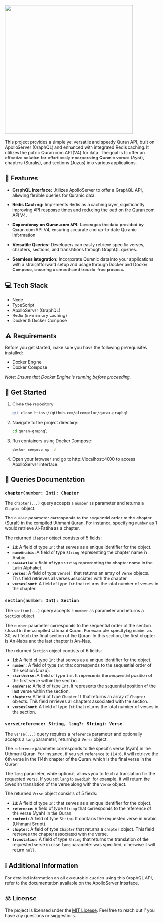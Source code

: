 # <img src = "https://i.imgur.com/1NWRwOh.png" width = 420px>

This project provides a simple yet versatile and speedy Quran API, built on ApolloServer (GraphQL) and enhanced with integrated Redis caching. It utilizes the public Quran.com API (V4) for data. The goal is to offer an effective solution for effortlessly incorporating Quranic verses (Ayat), chapters (Surahs), and sections (Juzus) into various applications.

## 🌟 Features
- **GraphQL Interface:** Utilizes ApolloServer to offer a GraphQL API, allowing flexible queries for Quranic data.

- **Redis Caching:** Implements Redis as a caching layer, significantly improving API response times and reducing the load on the Quran.com API V4.

- **Dependency on Quran.com API:** Leverages the data provided by Quran.com API V4, ensuring accurate and up-to-date Quranic information.

- **Versatile Queries:** Developers can easily retrieve specific verses, chapters, sections, and translations through GraphQL queries.

- **Seamless Integration:** Incorporate Quranic data into your applications with a straightforward setup and usage through Docker and Docker Compose, ensuring a smooth and trouble-free process.

## 💻 Tech Stack
- Node
- TypeScript
- ApolloServer (GraphQL)
- Redis (in-memory caching)
- Docker & Docker Compose

## ⚠️ Requirements
Before you get started, make sure you have the following prerequisites installed:

- Docker Engine
- Docker Compose

*Note: Ensure that Docker Engine is running before proceeding.*

## 🚀 Get Started
1. Clone the repository:
   ```bash
   git clone https://github.com/alcompilor/quran-graphql
    ```
2. Navigate to the project directory:
   ```bash
   cd quran-graphql
    ```
3. Run containers using Docker Compose:
   ```bash
   docker-compose up -d
    ```
4. Open your browser and go to http://localhost:4000 to access ApolloServer interface.

## 📜 Queries Documentation
### **`chapter(number: Int): Chapter`**

The `chapter(...)` query accepts a `number` as parameter and returns a `Chapter` object.

The `number` parameter corresponds to the sequential order of the chapter (Surah) in the compiled Uthmani Quran. For instance, specifying `number` as 1 would retrieve Al-Fatiha as a chapter.

The returned `Chapter` object consists of 5 fields:

- **`id`:** A field of type `Int` that serves as a unique identifier for the object.
- **`nameArabic`:** A field of type `String` representing the chapter name in Arabic.
- **`nameLatin`:** A field of type `String` representing the chapter name in the Latin Alphabet.
- **`verses`:** A field of type `Verse[]` that returns an array of `Verse` objects. This field retrieves all verses associated with the chapter.
- **`versesCount`:** A field of type `Int` that returns the total number of verses in the chapter.

### **`section(number: Int): Section`**
The `section(...)` query accepts a `number` as parameter and returns a `Section` object.

The `number` parameter corresponds to the sequential order of the section (Juzu) in the compiled Uthmani Quran. For example, specifying `number` as 30, will fetch the final section of the Quran. In this section, the first chapter is An-Naba and the last chapter is An-Nas.

The returned `Section` object consists of 6 fields:

- **`id`:** A field of type `Int` that serves as a unique identifier for the object.
- **`number`:** A field of type `Int` that corresponds to the sequential order of the section (Juzu).
- **`startVerse`:** A field of type `Int`. It represents the sequential position of the first verse within the section.
- **`endVerse`:** A field of type `Int`. It represents the sequential position of the last verse within the section.
- **`chapters`:** A field of type `Chapter[]` that returns an array of `Chapter` objects. This field retrieves all chapters associated with the section.
- **`versesCount`:** A field of type `Int` that returns the total number of verses in the section.

### **`verse(reference: String, lang?: String): Verse`**
The `verse(...)` query requires a `reference` parameter and optionally accepts a `lang` parameter, returning a `Verse` object.

The `reference` parameter corresponds to the specific verse (Ayah) in the Uthmani Quran. For instance, if you set `reference` to `114:6`, it will retrieve the 6th verse in the 114th chapter of the Quran, which is the final verse in the Quran.

The `lang` parameter, while optional, allows you to fetch a translation for the requested verse. If you set `lang` to `swedish`, for example, it will return the Swedish translation of the verse along with the `Verse` object.

The returned `Verse` object consists of 5 fields:

- **`id`:** A field of type `Int` that serves as a unique identifier for the object.
- **`reference`:** A field of type `String` that corresponds to the reference of the verse (Ayah) in the Quran.
- **`content`:** A field of type `String`. It contains the requested verse in Arabic (Uthmani Script).
- **`chapter`:** A field of type `Chapter` that returns a `Chapter` object. This field retrieves the chapter associated with the verse.
- **`translation`:** A field of type `String` that returns the translation of the requested verse in case `lang` parameter was specified, otherwise it will return `null`.

## ℹ️ Additional Information
For detailed information on all executable queries using this GraphQL API, refer to the documentation available on the ApolloServer Interface.

## ⚖️ License
The project is licensed under the [MIT License](LICENSE). Feel free to reach out if you have any questions or suggestions.
